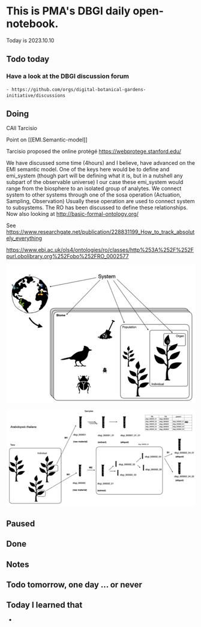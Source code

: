 

# This is PMA's DBGI daily open-notebook.

Today is 2023.10.10

## Todo today

### Have a look at the DBGI discussion forum
    - https://github.com/orgs/digital-botanical-gardens-initiative/discussions
###
###

## Doing

CAll Tarcisio 

Point on [[EMI.Semantic-model]]

Tarcisio proposed the online protégé 
https://webprotege.stanford.edu/


We have discussed some time (4hours) and I believe, have advanced on the EMI semantic model.
One of the keys here would be to define and emi_system (though part will be defining what it is, but in a nutshell any subpart of the observable universe)
I our case these emi_system would range from the biosphere to an isolated group of analytes. We connect system to other systems through one of the sosa operation (Actuation, Sampling, Observation)
Usually these operation are used to connect system to subsystems. The RO has been discussed to define these relationships.
Now also looking at http://basic-formal-ontology.org/

See https://www.researchgate.net/publication/228831199_How_to_track_absolutely_everything

https://www.ebi.ac.uk/ols4/ontologies/ro/classes/http%253A%252F%252Fpurl.obolibrary.org%252Fobo%252FRO_0002577

![](/assets/images/2023-10-10-18-58-09.png)


![](/assets/images/2023-10-10-18-58-33.png)





## Paused

## Done

## Notes

## Todo tomorrow, one day ... or never

###
###
###


## Today I learned that

-